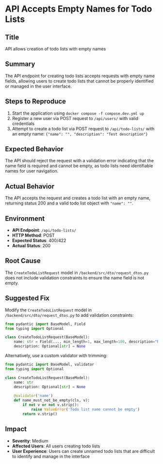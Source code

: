 # API Accepts Empty Names for Todo Lists

## Title
API allows creation of todo lists with empty names

## Summary
The API endpoint for creating todo lists accepts requests with empty name fields, allowing users to create todo lists that cannot be properly identified or managed in the user interface.

## Steps to Reproduce
1. Start the application using `docker compose -f compose.dev.yml up`
2. Register a new user via POST request to `/api/users/` with valid credentials
3. Attempt to create a todo list via POST request to `/api/todo-lists/` with an empty name: `{"name": "", "description": "Test description"}`

## Expected Behavior
The API should reject the request with a validation error indicating that the name field is required and cannot be empty, as todo lists need identifiable names for user navigation.

## Actual Behavior
The API accepts the request and creates a todo list with an empty name, returning status 200 and a valid todo list object with `"name": ""`.

## Environment
- **API Endpoint**: `/api/todo-lists/`
- **HTTP Method**: POST
- **Expected Status**: 400/422
- **Actual Status**: 200

## Root Cause
The `CreateTodoListRequest` model in `/backend/src/dto/request_dtos.py` does not include validation constraints to ensure the name field is not empty.

## Suggested Fix
Modify the `CreateTodoListRequest` model in `/backend/src/dto/request_dtos.py` to add validation constraints:

```python
from pydantic import BaseModel, Field
from typing import Optional

class CreateTodoListRequest(BaseModel):
    name: str = Field(..., min_length=1, max_length=100, description="Name cannot be empty")
    description: Optional[str] = None
```

Alternatively, use a custom validator with trimming:
```python
from pydantic import BaseModel, validator
from typing import Optional

class CreateTodoListRequest(BaseModel):
    name: str
    description: Optional[str] = None
    
    @validator('name')
    def name_must_not_be_empty(cls, v):
        if not v or not v.strip():
            raise ValueError('Todo list name cannot be empty')
        return v.strip()
```

## Impact
- **Severity**: Medium
- **Affected Users**: All users creating todo lists
- **User Experience**: Users can create unnamed todo lists that are difficult to identify and manage in the interface